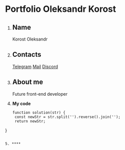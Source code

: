 # Portfolio Oleksandr Korost

1. **Name**  
   ---
   Korost Oleksandr

2. **Contacts**  
   ---
     [Telegram](https://t.me/AlexFarok "Alex Korost")
     [Mail](mailto:alex.farok.korost@gmail.com "Alex Korost")
     [Discord](https://discordapp.com/alexkorost/8266/ "Alex Korost")

3. **About me**
   ---
   Future front-end developer

4. **My code**  
   ```
   function solution(str) {
    const newStr = str.split('').reverse().join('');
    return newStr;
  }
  ```

5. ****